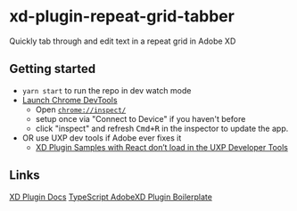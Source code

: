 # xd-plugin-repeat-grid-tabber
Quickly tab through and edit text in a repeat grid in Adobe XD

## Getting started
- `yarn start` to run the repo in dev watch mode
- [Launch Chrome DevTools](https://adobexdplatform.com/plugin-docs/tutorials/debugging/#2-launch-chrome-devtools)
  - Open [`chrome://inspect/`](chrome://inspect/) 
  - setup once via "Connect to Device" if you haven't before
  - click "inspect" and refresh <kbd>Cmd+R</kbd> in the inspector to update the app.
- OR use UXP dev tools if Adobe ever fixes it
  - [XD Plugin Samples with React don’t load in the UXP Developer Tools](https://forums.creativeclouddeveloper.com/t/xd-plugin-samples-with-react-dont-load-in-the-uxp-developer-tools/4023)

## Links
[XD Plugin Docs](https://adobexdplatform.com/plugin-docs/)
[TypeScript AdobeXD Plugin Boilerplate](https://github.com/joshferrell/adobexd-react-typescript)

